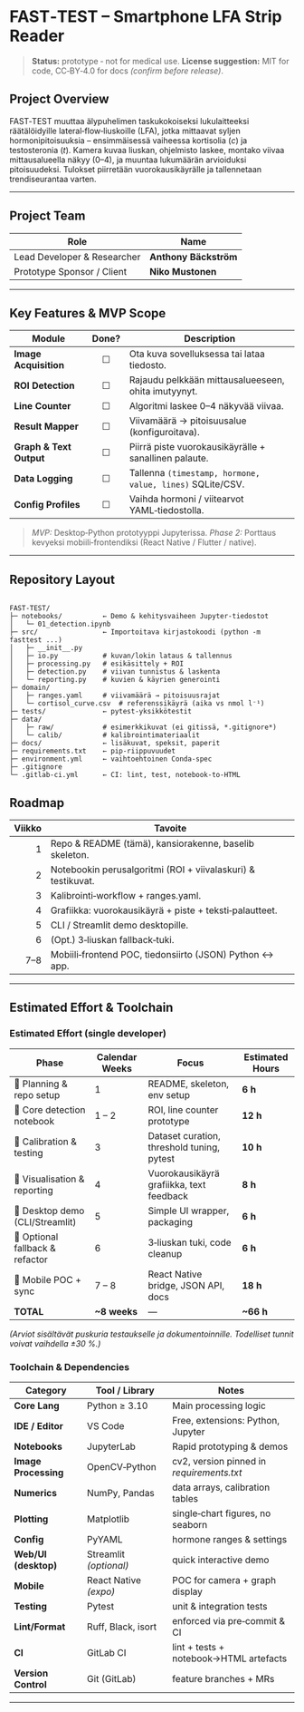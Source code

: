 
# FAST‑TEST – Smartphone LFA Strip Reader

> **Status:** prototype ‑ not for medical use.
> **License suggestion:** MIT for code, CC‑BY‑4.0 for docs *(confirm before release)*.


## Project Overview

FAST‑TEST muuttaa älypuhelimen taskukokoiseksi lukulaitteeksi räätälöidyille lateral‑flow‑liuskoille (LFA), jotka mittaavat syljen hormonipitoisuuksia – ensimmäisessä vaiheessa kortisolia ($c$) ja testosteronia ($t$).
Kamera kuvaa liuskan, ohjelmisto laskee, montako viivaa mittausalueella näkyy (0–4), ja muuntaa lukumäärän arvioiduksi pitoisuudeksi. Tulokset piirretään vuorokausikäyrälle ja tallennetaan trendiseurantaa varten.


---

## Project Team

| Role                        | Name                  |
| --------------------------- | --------------------- |
| Lead Developer & Researcher | **Anthony Bäckström** |
| Prototype Sponsor / Client  | **Niko Mustonen**     |

---

## Key Features & MVP Scope

| Module                  | Done? | Description                                               |
| ----------------------- | :---: | --------------------------------------------------------- |
| **Image Acquisition**   |   ☐   | Ota kuva sovelluksessa tai lataa tiedosto.                |
| **ROI Detection**       |   ☐   | Rajaudu pelkkään mittausalueeseen, ohita imutyynyt.       |
| **Line Counter**        |   ☐   | Algoritmi laskee 0–4 näkyvää viivaa.                      |
| **Result Mapper**       |   ☐   | Viivamäärä → pitoisuusalue (konfiguroitava).              |
| **Graph & Text Output** |   ☐   | Piirrä piste vuorokausikäyrälle + sanallinen palaute.     |
| **Data Logging**        |   ☐   | Tallenna `(timestamp, hormone, value, lines)` SQLite/CSV. |
| **Config Profiles**     |   ☐   | Vaihda hormoni / viitearvot YAML‑tiedostolla.             |

> *MVP:* Desktop‑Python prototyyppi Jupyterissa.
> *Phase 2:* Porttaus kevyeksi mobiili‑frontendiksi (React Native / Flutter / native).

---

## Repository Layout

```

FAST-TEST/
├─ notebooks/          ← Demo & kehitysvaiheen Jupyter‑tiedostot
│   └─ 01_detection.ipynb
├─ src/                ← Importoitava kirjastokoodi (python -m fasttest ...)
│   ├─ __init__.py
│   ├─ io.py           # kuvan/lokin lataus & tallennus
│   ├─ processing.py   # esikäsittely + ROI
│   ├─ detection.py    # viivan tunnistus & laskenta
│   └─ reporting.py    # kuvien & käyrien generointi
├─ domain/
│   ├─ ranges.yaml     # viivamäärä → pitoisuusrajat
│   └─ cortisol_curve.csv  # referenssikäyrä (aika vs nmol l⁻¹)
├─ tests/              ← pytest‑yksikkötestit
├─ data/
│   ├─ raw/            # esimerkkikuvat (ei gitissä, *.gitignore*)
│   └─ calib/          # kalibrointimateriaalit
├─ docs/               ← lisäkuvat, speksit, paperit
├─ requirements.txt    ← pip‑riippuvuudet
├─ environment.yml     ← vaihtoehtoinen Conda‑spec
├─ .gitignore
└─ .gitlab-ci.yml      ← CI: lint, test, notebook‑to‑HTML
```



## Roadmap


| Viikko | Tavoite                                                      |
| -----: | ------------------------------------------------------------ |
|      1 | Repo & README (tämä), kansiorakenne, baselib skeleton.       |
|      2 | Notebookin perusalgoritmi (ROI + viivalaskuri) & testikuvat. |
|      3 | Kalibrointi‑workflow + ranges.yaml.                          |
|      4 | Grafiikka: vuorokausikäyrä + piste + teksti‑palautteet.      |
|      5 | CLI / Streamlit demo desktopille.                            |
|      6 | (Opt.) 3‑liuskan fallback‑tuki.                              |
|    7–8 | Mobiili‑frontend POC, tiedonsiirto (JSON) Python ↔ app.      |

---

## Estimated Effort & Toolchain

### Estimated Effort (single developer)

| Phase                           | Calendar Weeks | Focus                                      | Estimated Hours |
| ------------------------------- | -------------- | ------------------------------------------ | --------------- |
| 🔹 Planning & repo setup        | 1              | README, skeleton, env setup                | **6 h**         |
| 🔹 Core detection notebook      | 1 – 2          | ROI, line counter prototype                | **12 h**        |
| 🔹 Calibration & testing        | 3              | Dataset curation, threshold tuning, pytest | **10 h**        |
| 🔹 Visualisation & reporting    | 4              | Vuorokausikäyrä grafiikka, text feedback   | **8 h**         |
| 🔹 Desktop demo (CLI/Streamlit) | 5              | Simple UI wrapper, packaging               | **6 h**         |
| 🔹 Optional fallback & refactor | 6              | 3‑liuskan tuki, code cleanup               | **6 h**         |
| 🔹 Mobile POC + sync            | 7 – 8          | React Native bridge, JSON API, docs        | **18 h**        |
| **TOTAL**                       | **\~8 weeks**  | —                                          | **\~66 h**      |

*(Arviot sisältävät puskuria testaukselle ja dokumentoinnille. Todelliset tunnit voivat vaihdella ±30 %.)*

### Toolchain & Dependencies

| Category             | Tool / Library         | Notes                                     |
| -------------------- | ---------------------- | ----------------------------------------- |
| **Core Lang**        | Python ≥ 3.10          | Main processing logic                     |
| **IDE / Editor**     | VS Code                | Free, extensions: Python, Jupyter         |
| **Notebooks**        | JupyterLab             | Rapid prototyping & demos                 |
| **Image Processing** | OpenCV‑Python          | cv2, version pinned in *requirements.txt* |
| **Numerics**         | NumPy, Pandas          | data arrays, calibration tables           |
| **Plotting**         | Matplotlib             | single‑chart figures, no seaborn          |
| **Config**           | PyYAML                 | hormone ranges & settings                 |
| **Web/UI (desktop)** | Streamlit *(optional)* | quick interactive demo                    |
| **Mobile**           | React Native *(expo)*  | POC for camera + graph display            |
| **Testing**          | Pytest                 | unit & integration tests                  |
| **Lint/Format**      | Ruff, Black, isort     | enforced via pre‑commit & CI              |
| **CI**               | GitLab CI              | lint + tests + notebook→HTML artefacts    |
| **Version Control**  | Git (GitLab)           | feature branches + MRs                    |

---
